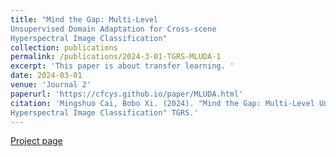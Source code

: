 ```yaml
---
title: "Mind the Gap: Multi-Level
Unsupervised Domain Adaptation for Cross-scene
Hyperspectral Image Classification"
collection: publications
permalink: /publications/2024-3-01-TGRS-MLUDA-1
excerpt: 'This paper is about transfer learning. '
date: 2024-03-01
venue: 'Journal 2'
paperurl: 'https://cfcys.github.io/paper/MLUDA.html'
citation: 'Mingshuo Cai, Bobo Xi. (2024). "Mind the Gap: Multi-Level Unsupervised Domain Adaptation for Cross-scene
Hyperspectral Image Classification" TGRS.'
---
```



 [Project page](https://cfcys.github.io/paper/MLUDA.html)
